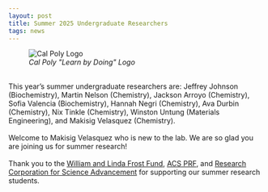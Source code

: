 ```yaml
---
layout: post
title: Summer 2025 Undergraduate Researchers
tags: news
---
```


<figure>
  <img src="https://lesliehamachi.github.io/images/CP_LBD.jpg" alt="Cal Poly Logo" title="Cal Poly Logo">
  <figcaption><em>Cal Poly "Learn by Doing" Logo</em></figcaption>
</figure>  
<br>
This year’s summer undergraduate researchers are: Jeffrey Johnson (Biochemistry), Martin Nelson (Chemistry), Jackson Arroyo (Chemistry), Sofia Valencia (Biochemistry), Hannah Negri (Chemistry), Ava Durbin (Chemistry), Nix Tinkle (Chemistry), Winston Untung (Materials Engineering), and Makisig Velasquez (Chemistry).
<br><br>
Welcome to Makisig Velasquez who is new to the lab. We are so glad you are joining us for summer research!
<br><br>
Thank you to the <a href="https://cosam.calpoly.edu/frost-fund">William and Linda Frost Fund</a>, <a href="https://www.acs.org/funding/grants/petroleum-research-fund.html">ACS PRF</a>, and <a href="https://rescorp.org/">Research Corporation for Science Advancement</a> for supporting our summer research students.
